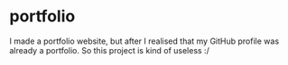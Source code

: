 # portfolio
I made a portfolio website, but after I realised that my GitHub profile was already a portfolio. So this project is kind of useless :/
